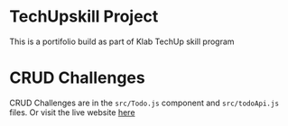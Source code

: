 # TechUpskill Project

This is a  portifolio build as part of Klab TechUp skill program

# CRUD Challenges

CRUD Challenges are in the `src/Todo.js` component and `src/todoApi.js` files. 
Or visit the live website  [here](https://upskill-portifolio.vercel.app/todo])